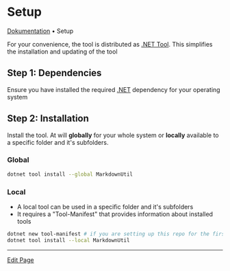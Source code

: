 # Setup

[Dokumentation](../README.md) • Setup

For your convenience, the tool is distributed as [.NET Tool](https://docs.microsoft.com/en-us/dotnet/core/tools/global-tools). This simplifies the installation and updating of the tool

## Step 1: Dependencies

Ensure you have installed the required [.NET](https://dotnet.microsoft.com/en-us/download/dotnet) dependency for your operating system



## Step 2: Installation

Install the tool. At will **globally** for your whole system or **locally**
available to a specific folder and it's subfolders.

### Global

```bash
dotnet tool install --global MarkdownUtil
```

### Local

- A local tool can be used in a specific folder and it's subfolders
- It requires a "Tool-Manifest" that provides information about installed tools

```bash
dotnet new tool-manifest # if you are setting up this repo for the first time
dotnet tool install --local MarkdownUtil
```

---

[Edit Page](https://github.com/capjan/markdown-util/edit/main/Docs/Setup/README.md)